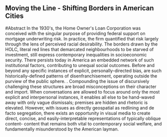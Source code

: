 
## Moving the Line - Shifting Borders in American Cities

#Abstract
In the 1930's, the Home Owner's Loan Corporation was conceived with the singular purpose of providing federal support on mortgage underwriting risk.
In practice, the firm quantified that risk largely through the lens of perceived racial desirability.
The borders drawn by the HOLC, literal red lines that demarcated neighbourhoods to be starved of investment, still express contemporary inequalities in socioeconomic security.
There persists today in America an embedded network of such institutional factors, contributing to unequal social outcomes. Before and beyond any specific instances of explicit, personally-directed bias, are such historically-defined patterns of disenfranchisement, operating outside the purview of the public sphere. .
Compounding the issue of discursively challenging these structures are broad misconceptions on their character and import. When conversations are allowed to focus around only the most explicit and interpersonal instances, it enables all else to be hand-waved away with only vague dismissals; premises are hidden and rhetoric is elevated.
However, with issues as directly geospatial as redlining and de facto segregation, there exists an opportunity in visual media to create direct, concise, and easily-interpretable representations of typically oblique content- content that remains both vital to contemporary social welfare, and fundamentally misunderstood by the American layman.
